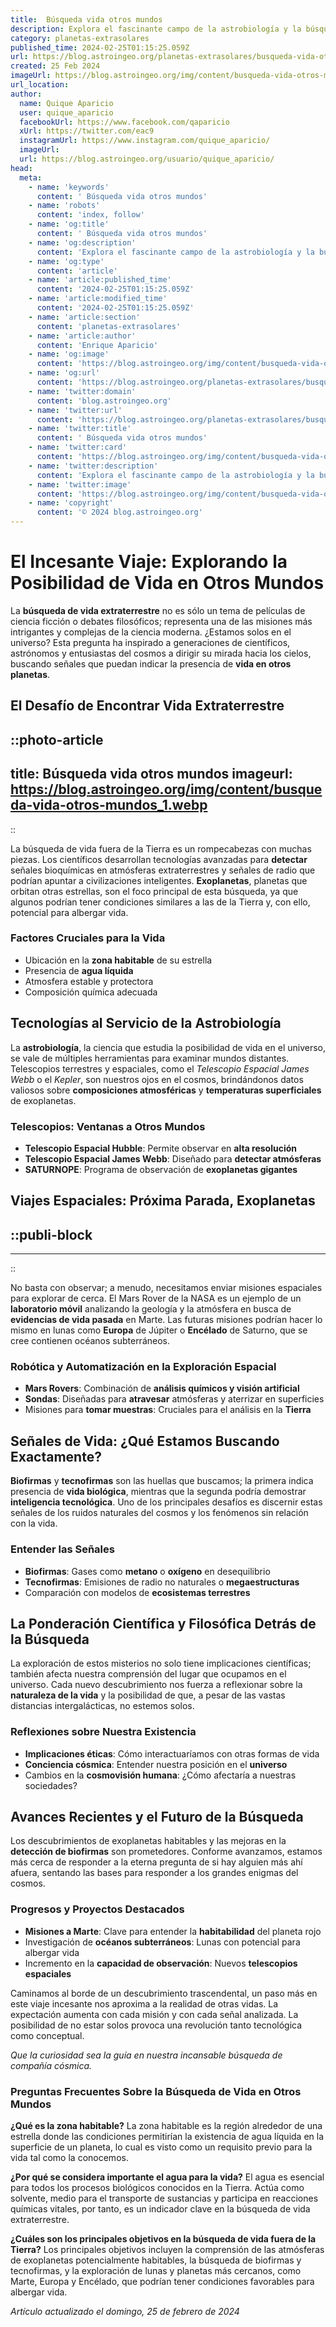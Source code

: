 ```yaml
---
title:  Búsqueda vida otros mundos
description: Explora el fascinante campo de la astrobiología y la búsqueda de vida en otros mundos con análisis científicos y descubrimientos recientes.
category: planetas-extrasolares
published_time: 2024-02-25T01:15:25.059Z
url: https://blog.astroingeo.org/planetas-extrasolares/busqueda-vida-otros-mundos
created: 25 Feb 2024
imageUrl: https://blog.astroingeo.org/img/content/busqueda-vida-otros-mundos_1.webp
url_location:
author:
  name: Quique Aparicio
  user: quique_aparicio
  facebookUrl: https://www.facebook.com/qaparicio
  xUrl: https://twitter.com/eac9
  instagramUrl: https://www.instagram.com/quique_aparicio/
  imageUrl: 
  url: https://blog.astroingeo.org/usuario/quique_aparicio/
head:
  meta:
    - name: 'keywords'
      content: ' Búsqueda vida otros mundos'
    - name: 'robots'
      content: 'index, follow'
    - name: 'og:title'
      content: ' Búsqueda vida otros mundos'
    - name: 'og:description'
      content: 'Explora el fascinante campo de la astrobiología y la búsqueda de vida en otros mundos con análisis científicos y descubrimientos recientes.'
    - name: 'og:type'
      content: 'article'
    - name: 'article:published_time'
      content: '2024-02-25T01:15:25.059Z'
    - name: 'article:modified_time'
      content: '2024-02-25T01:15:25.059Z'
    - name: 'article:section'
      content: 'planetas-extrasolares'
    - name: 'article:author'
      content: 'Enrique Aparicio'
    - name: 'og:image'
      content: 'https://blog.astroingeo.org/img/content/busqueda-vida-otros-mundos_1.webp'
    - name: 'og:url'
      content: 'https://blog.astroingeo.org/planetas-extrasolares/busqueda-vida-otros-mundos'
    - name: 'twitter:domain'
      content: 'blog.astroingeo.org'
    - name: 'twitter:url'
      content: 'https://blog.astroingeo.org/planetas-extrasolares/busqueda-vida-otros-mundos'
    - name: 'twitter:title'
      content: ' Búsqueda vida otros mundos'
    - name: 'twitter:card'
      content: 'https://blog.astroingeo.org/img/content/busqueda-vida-otros-mundos_1.webp'
    - name: 'twitter:description'
      content: 'Explora el fascinante campo de la astrobiología y la búsqueda de vida en otros mundos con análisis científicos y descubrimientos recientes.'
    - name: 'twitter:image'
      content: 'https://blog.astroingeo.org/img/content/busqueda-vida-otros-mundos_1.webp'
    - name: 'copyright'
      content: '© 2024 blog.astroingeo.org'
---
```

# El Incesante Viaje: Explorando la Posibilidad de Vida en Otros Mundos

La **búsqueda de vida extraterrestre** no es sólo un tema de películas de ciencia ficción o debates filosóficos; representa una de las misiones más intrigantes y complejas de la ciencia moderna. ¿Estamos solos en el universo? Esta pregunta ha inspirado a generaciones de científicos, astrónomos y entusiastas del cosmos a dirigir su mirada hacia los cielos, buscando señales que puedan indicar la presencia de **vida en otros planetas**.

## El Desafío de Encontrar Vida Extraterrestre


::photo-article
---
title:  Búsqueda vida otros mundos
imageurl: https://blog.astroingeo.org/img/content/busqueda-vida-otros-mundos_1.webp
---
::

 La búsqueda de vida fuera de la Tierra es un rompecabezas con muchas piezas. Los científicos desarrollan tecnologías avanzadas para **detectar** señales bioquímicas en atmósferas extraterrestres y señales de radio que podrían apuntar a civilizaciones inteligentes. **Exoplanetas**, planetas que orbitan otras estrellas, son el foco principal de esta búsqueda, ya que algunos podrían tener condiciones similares a las de la Tierra y, con ello, potencial para albergar vida.

### Factores Cruciales para la Vida

- Ubicación en la **zona habitable** de su estrella
- Presencia de **agua líquida**
- Atmosfera estable y protectora
- Composición química adecuada

## Tecnologías al Servicio de la Astrobiología

La **astrobiología**, la ciencia que estudia la posibilidad de vida en el universo, se vale de múltiples herramientas para examinar mundos distantes. Telescopios terrestres y espaciales, como el *Telescopio Espacial James Webb* o el *Kepler*, son nuestros ojos en el cosmos, brindándonos datos valiosos sobre **composiciones atmosféricas** y **temperaturas superficiales** de exoplanetas.

### Telescopios: Ventanas a Otros Mundos

- **Telescopio Espacial Hubble**: Permite observar en **alta resolución**
- **Telescopio Espacial James Webb**: Diseñado para **detectar atmósferas**
- **SATURNOPE**: Programa de observación de **exoplanetas gigantes**

## Viajes Espaciales: Próxima Parada, Exoplanetas


  ::publi-block
  ---
  ---
  ::
  
   No basta con observar; a menudo, necesitamos enviar misiones espaciales para explorar de cerca. El Mars Rover de la NASA es un ejemplo de un **laboratorio móvil** analizando la geología y la atmósfera en busca de **evidencias de vida pasada** en Marte. Las futuras misiones podrían hacer lo mismo en lunas como **Europa** de Júpiter o **Encélado** de Saturno, que se cree contienen océanos subterráneos.

### Robótica y Automatización en la Exploración Espacial

- **Mars Rovers**: Combinación de **análisis químicos y visión artificial**
- **Sondas**: Diseñadas para **atravesar** atmósferas y aterrizar en superficies
- Misiones para **tomar muestras**: Cruciales para el análisis en la **Tierra**

## Señales de Vida: ¿Qué Estamos Buscando Exactamente?

**Biofirmas** y **tecnofirmas** son las huellas que buscamos; la primera indica presencia de **vida biológica**, mientras que la segunda podría demostrar **inteligencia tecnológica**. Uno de los principales desafíos es discernir estas señales de los ruidos naturales del cosmos y los fenómenos sin relación con la vida.

### Entender las Señales

- **Biofirmas**: Gases como **metano** o **oxígeno** en desequilibrio
- **Tecnofirmas**: Emisiones de radio no naturales o **megaestructuras**
- Comparación con modelos de **ecosistemas terrestres**

## La Ponderación Científica y Filosófica Detrás de la Búsqueda

La exploración de estos misterios no solo tiene implicaciones científicas; también afecta nuestra comprensión del lugar que ocupamos en el universo. Cada nuevo descubrimiento nos fuerza a reflexionar sobre la **naturaleza de la vida** y la posibilidad de que, a pesar de las vastas distancias intergalácticas, no estemos solos.

### Reflexiones sobre Nuestra Existencia

- **Implicaciones éticas**: Cómo interactuaríamos con otras formas de vida
- **Conciencia cósmica**: Entender nuestra posición en el **universo**
- Cambios en la **cosmovisión humana**: ¿Cómo afectaría a nuestras sociedades?

## Avances Recientes y el Futuro de la Búsqueda

Los descubrimientos de exoplanetas habitables y las mejoras en la **detección de biofirmas** son prometedores. Conforme avanzamos, estamos más cerca de responder a la eterna pregunta de si hay alguien más ahí afuera, sentando las bases para responder a los grandes enigmas del cosmos.

### Progresos y Proyectos Destacados

- **Misiones a Marte**: Clave para entender la **habitabilidad** del planeta rojo
- Investigación de **océanos subterráneos**: Lunas con potencial para albergar vida
- Incremento en la **capacidad de observación**: Nuevos **telescopios espaciales**

Caminamos al borde de un descubrimiento trascendental, un paso más en este viaje incesante nos aproxima a la realidad de otras vidas. La expectación aumenta con cada misión y con cada señal analizada. La posibilidad de no estar solos provoca una revolución tanto tecnológica como conceptual.

*Que la curiosidad sea la guía en nuestra incansable búsqueda de compañía cósmica.*

### Preguntas Frecuentes Sobre la Búsqueda de Vida en Otros Mundos

**¿Qué es la zona habitable?**
La zona habitable es la región alrededor de una estrella donde las condiciones permitirían la existencia de agua líquida en la superficie de un planeta, lo cual es visto como un requisito previo para la vida tal como la conocemos.

**¿Por qué se considera importante el agua para la vida?**
El agua es esencial para todos los procesos biológicos conocidos en la Tierra. Actúa como solvente, medio para el transporte de sustancias y participa en reacciones químicas vitales, por tanto, es un indicador clave en la búsqueda de vida extraterrestre.

**¿Cuáles son los principales objetivos en la búsqueda de vida fuera de la Tierra?**
Los principales objetivos incluyen la comprensión de las atmósferas de exoplanetas potencialmente habitables, la búsqueda de biofirmas y tecnofirmas, y la exploración de lunas y planetas más cercanos, como Marte, Europa y Encélado, que podrían tener condiciones favorables para albergar vida.

_Artículo actualizado el domingo, 25 de febrero de 2024_